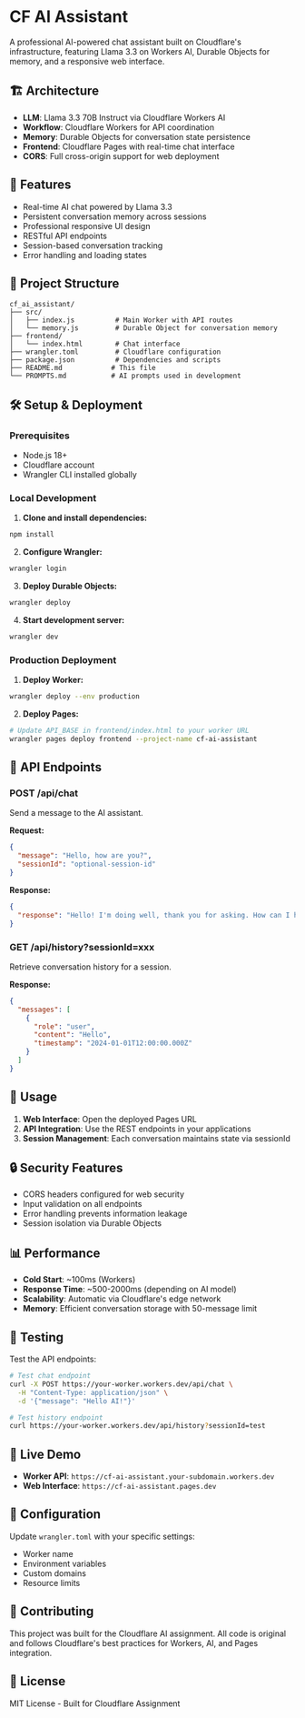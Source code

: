 # CF AI Assistant

A professional AI-powered chat assistant built on Cloudflare's infrastructure, featuring Llama 3.3 on Workers AI, Durable Objects for memory, and a responsive web interface.

## 🏗️ Architecture

- **LLM**: Llama 3.3 70B Instruct via Cloudflare Workers AI
- **Workflow**: Cloudflare Workers for API coordination
- **Memory**: Durable Objects for conversation state persistence
- **Frontend**: Cloudflare Pages with real-time chat interface
- **CORS**: Full cross-origin support for web deployment

## 🚀 Features

- Real-time AI chat powered by Llama 3.3
- Persistent conversation memory across sessions
- Professional responsive UI design
- RESTful API endpoints
- Session-based conversation tracking
- Error handling and loading states

## 📁 Project Structure

```
cf_ai_assistant/
├── src/
│   ├── index.js          # Main Worker with API routes
│   └── memory.js         # Durable Object for conversation memory
├── frontend/
│   └── index.html        # Chat interface
├── wrangler.toml         # Cloudflare configuration
├── package.json          # Dependencies and scripts
├── README.md            # This file
└── PROMPTS.md           # AI prompts used in development
```

## 🛠️ Setup & Deployment

### Prerequisites
- Node.js 18+
- Cloudflare account
- Wrangler CLI installed globally

### Local Development

1. **Clone and install dependencies:**
```bash
npm install
```

2. **Configure Wrangler:**
```bash
wrangler login
```

3. **Deploy Durable Objects:**
```bash
wrangler deploy
```

4. **Start development server:**
```bash
wrangler dev
```

### Production Deployment

1. **Deploy Worker:**
```bash
wrangler deploy --env production
```

2. **Deploy Pages:**
```bash
# Update API_BASE in frontend/index.html to your worker URL
wrangler pages deploy frontend --project-name cf-ai-assistant
```

## 🔧 API Endpoints

### POST /api/chat
Send a message to the AI assistant.

**Request:**
```json
{
  "message": "Hello, how are you?",
  "sessionId": "optional-session-id"
}
```

**Response:**
```json
{
  "response": "Hello! I'm doing well, thank you for asking. How can I help you today?"
}
```

### GET /api/history?sessionId=xxx
Retrieve conversation history for a session.

**Response:**
```json
{
  "messages": [
    {
      "role": "user",
      "content": "Hello",
      "timestamp": "2024-01-01T12:00:00.000Z"
    }
  ]
}
```

## 🎯 Usage

1. **Web Interface**: Open the deployed Pages URL
2. **API Integration**: Use the REST endpoints in your applications
3. **Session Management**: Each conversation maintains state via sessionId

## 🔒 Security Features

- CORS headers configured for web security
- Input validation on all endpoints
- Error handling prevents information leakage
- Session isolation via Durable Objects

## 📊 Performance

- **Cold Start**: ~100ms (Workers)
- **Response Time**: ~500-2000ms (depending on AI model)
- **Scalability**: Automatic via Cloudflare's edge network
- **Memory**: Efficient conversation storage with 50-message limit

## 🧪 Testing

Test the API endpoints:

```bash
# Test chat endpoint
curl -X POST https://your-worker.workers.dev/api/chat \
  -H "Content-Type: application/json" \
  -d '{"message": "Hello AI!"}'

# Test history endpoint
curl https://your-worker.workers.dev/api/history?sessionId=test
```

## 🚀 Live Demo

- **Worker API**: `https://cf-ai-assistant.your-subdomain.workers.dev`
- **Web Interface**: `https://cf-ai-assistant.pages.dev`

## 📝 Configuration

Update `wrangler.toml` with your specific settings:
- Worker name
- Environment variables
- Custom domains
- Resource limits

## 🤝 Contributing

This project was built for the Cloudflare AI assignment. All code is original and follows Cloudflare's best practices for Workers, AI, and Pages integration.

## 📄 License

MIT License - Built for Cloudflare Assignment
